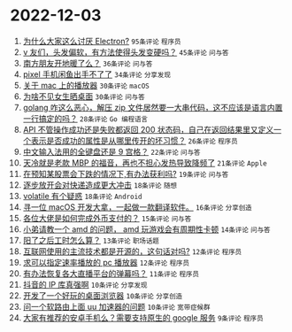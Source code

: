 # 2022-12-03

1. [为什么大家这么讨厌 Electron?](https://www.v2ex.com/t/899773) `95条评论` `程序员`
1. [v 友们，头发偏软，有方法使得头发变硬吗？](https://www.v2ex.com/t/899768) `45条评论` `问与答`
1. [南方朋友开地暖了么？](https://www.v2ex.com/t/899817) `36条评论` `问与答`
1. [pixel 手机闲鱼出手不了了](https://www.v2ex.com/t/899752) `34条评论` `分享发现`
1. [关于 mac 上的播放器](https://www.v2ex.com/t/899756) `30条评论` `macOS`
1. [为啥不见女生晒桌面](https://www.v2ex.com/t/899792) `30条评论` `问与答`
1. [golang 咋这么恶心，解压 zip 文件居然要一大串代码，这不应该是语言内置一行搞定的吗？](https://www.v2ex.com/t/899827) `28条评论` `Go 编程语言`
1. [API 不管操作成功还是失败都返回 200 状态码，自己在返回结果里又定义一个表示是否成功的属性是从哪里传开的坏习惯？](https://www.v2ex.com/t/899875) `26条评论` `程序员`
1. [中文输入法用的全键盘还是 9 宫格？](https://www.v2ex.com/t/899861) `22条评论` `问与答`
1. [天冷就是老款 MBP 的福音，再也不担心发热导致降频了](https://www.v2ex.com/t/899753) `21条评论` `Apple`
1. [在预知某股票会下跌的情况下,有办法获利吗?](https://www.v2ex.com/t/899832) `19条评论` `问与答`
1. [逐步放开会对快递造成更大冲击](https://www.v2ex.com/t/899841) `18条评论` `随想`
1. [volatile 有个疑惑](https://www.v2ex.com/t/899799) `18条评论` `Android`
1. [寻一位 macOS 开发大拿，一起做一款翻译软件。](https://www.v2ex.com/t/899826) `16条评论` `分享创造`
1. [各位大佬是如何完成外币支付的？](https://www.v2ex.com/t/899754) `15条评论` `问与答`
1. [小弟请教一个 amd 的问题， amd 玩游戏会有周期性卡顿](https://www.v2ex.com/t/899796) `14条评论` `问与答`
1. [阳了之后工时怎么算？](https://www.v2ex.com/t/899785) `13条评论` `职场话题`
1. [互联网使用的主流技术都是开源的，这句话对吗?](https://www.v2ex.com/t/899837) `12条评论` `程序员`
1. [求可以指定速率播放的 pc 播放器](https://www.v2ex.com/t/899787) `12条评论` `程序员`
1. [有办法恢复各大直播平台的弹幕吗？](https://www.v2ex.com/t/899774) `11条评论` `程序员`
1. [抖音的 IP 库真强啊](https://www.v2ex.com/t/899858) `10条评论` `分享发现`
1. [开发了一个好玩的桌面浏览器](https://www.v2ex.com/t/899847) `10条评论` `分享创造`
1. [问一个软路由上面 uu 加速器的问题](https://www.v2ex.com/t/899761) `10条评论` `宽带症候群`
1. [大家有推荐的安卓手机么？需要支持原生的 google 服务](https://www.v2ex.com/t/899882) `9条评论` `程序员`
